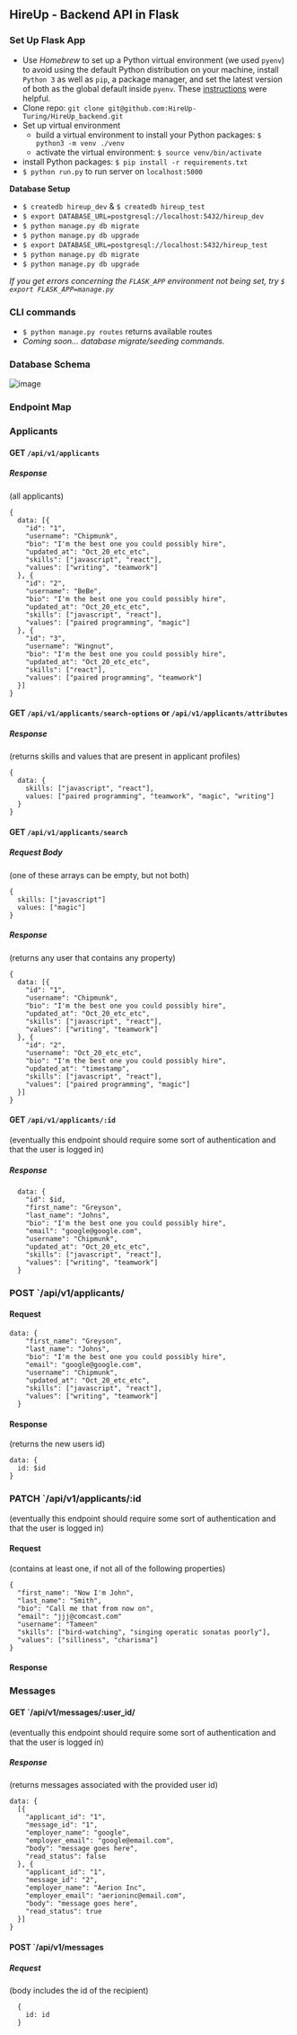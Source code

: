## HireUp - Backend API in Flask

### Set Up Flask App
- Use _Homebrew_ to set up a Python virtual environment (we used `pyenv`) to avoid using the default Python distribution on your machine, install `Python 3` as well as `pip`, a package manager, and set the latest version of both as the global default inside `pyenv`. These [instructions](https://opensource.com/article/19/5/python-3-default-mac#what-to-do) were helpful.
- Clone repo: `git clone git@github.com:HireUp-Turing/HireUp_backend.git`
- Set up virtual environment
  - build a virtual environment to install your Python packages: `$ python3 -m venv ./venv`
  - activate the virtual environment: `$ source venv/bin/activate`
- install Python packages: `$ pip install -r requirements.txt`
- `$ python run.py` to run server on `localhost:5000`

**Database Setup**
- `$ createdb hireup_dev` & `$ createdb hireup_test`
- `$ export DATABASE_URL=postgresql://localhost:5432/hireup_dev`
- `$ python manage.py db migrate`
- `$ python manage.py db upgrade`
- `$ export DATABASE_URL=postgresql://localhost:5432/hireup_test`
- `$ python manage.py db migrate`
- `$ python manage.py db upgrade`

_If you get errors concerning the `FLASK_APP` environment not being set, try `$ export FLASK_APP=manage.py`_

### CLI commands
- `$ python manage.py routes` returns available routes
- _Coming soon... database migrate/seeding commands._

### Database Schema
![image](https://user-images.githubusercontent.com/62635544/96819356-a6626380-13e0-11eb-8398-eef92ca100f3.png)

### Endpoint Map

### Applicants
#### GET `/api/v1/applicants` 
##### Response
(all applicants)
```
{ 
  data: [{
​    "id": "1",
​    "username": "Chipmunk",
    "bio": "I'm the best one you could possibly hire",
​    "updated_at": "Oct_20_etc_etc",
​    "skills": ["javascript", "react"],
​    "values": ["writing", "teamwork"]
  }, {
​    "id": "2",
​    "username": "BeBe",
    "bio": "I'm the best one you could possibly hire",
​    "updated_at": "Oct_20_etc_etc",
​    "skills": ["javascript", "react"],
​    "values": ["paired programming", "magic"]
  }, {
​    "id": "3",
​    "username": "Wingnut",
    "bio": "I'm the best one you could possibly hire",
​    "updated_at": "Oct_20_etc_etc",
​    "skills": ["react"],
​    "values": ["paired programming", "teamwork"]
  }]
}
```
#### GET `/api/v1/applicants/search-options` or `/api/v1/applicants/attributes`
##### Response
(returns skills and values that are present in applicant profiles)
```
{
  data: {
    skills: ["javascript", "react"],
    values: ["paired programming", "teamwork", "magic", "writing"]
  }
}
```
#### GET `/api/v1/applicants/search`
##### Request Body
(one of these arrays can be empty, but not both)
```
{
  skills: ["javascript"]
  values: ["magic"]
}
```
##### Response
(returns any user that contains any property)
```
{ 
  data: [{
​    "id": "1",
​    "username": "Chipmunk",
    "bio": "I'm the best one you could possibly hire",
​    "updated_at": "Oct_20_etc_etc",
​    "skills": ["javascript", "react"],
​    "values": ["writing", "teamwork"]
  }, {
​    "id": "2",
​    "username": "Oct_20_etc_etc",
    "bio": "I'm the best one you could possibly hire",
​    "updated_at": "timestamp",
​    "skills": ["javascript", "react"],
​    "values": ["paired programming", "magic"]
  }]
}
```
#### GET `/api/v1/applicants/:id`
(eventually this endpoint should require some sort of authentication and that the user is logged in)
##### Response
```
  data: {
    "id": $id,
    "first_name": "Greyson",
    "last_name": "Johns",
    "bio": "I'm the best one you could possibly hire",
    "email": "google@google.com",
    "username": "Chipmunk",
​    "updated_at": "Oct_20_etc_etc",
​    "skills": ["javascript", "react"],
​    "values": ["writing", "teamwork"]
  }
```
### POST `/api/v1/applicants/
#### Request
```
data: {
    "first_name": "Greyson",
    "last_name": "Johns",
    "bio": "I'm the best one you could possibly hire",
    "email": "google@google.com",
    "username": "Chipmunk",
​    "updated_at": "Oct_20_etc_etc",
​    "skills": ["javascript", "react"],
​    "values": ["writing", "teamwork"]
  }

```
#### Response
(returns the new users id)
```
data: {
  id: $id
}
```
### PATCH  `/api/v1/applicants/:id
(eventually this endpoint should require some sort of authentication and that the user is logged in)
#### Request
(contains at least one, if not all of the following properties)
```
{
  "first_name": "Now I'm John",
  "last_name": "Smith",
  "bio": "Call me that from now on",
  "email": "jjj@comcast.com"
  "username": "Tameen"
  "skills": ["bird-watching", "singing operatic sonatas poorly"],
  "values": ["silliness", "charisma"]
}
```
#### Response
### Messages
#### GET `/api/v1/messages/:user_id/
(eventually this endpoint should require some sort of authentication and that the user is logged in)
##### Response
(returns messages associated with the provided user id)
```
data: {
  [{
    "applicant_id": "1",
    "message_id": "1",
​    "employer_name": "google",
​    "employer_email": "google@email.com",
​    "body": "message goes here",
​    "read_status": false
​  }, {
​    "applicant_id": "1",
    "message_id": "2",
​    "employer_name": "Aerion Inc",
​    "employer_email": "aerioninc@email.com",
​    "body": "message goes here",
​    "read_status": true
​  }]
}
```
#### POST `/api/v1/messages
##### Request
(body includes the id of the recipient)
```
  {
    id: id
  }
```

